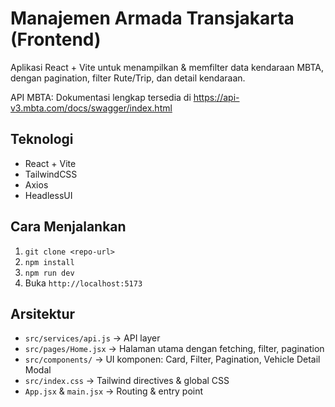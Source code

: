 # Manajemen Armada Transjakarta (Frontend)

Aplikasi React + Vite untuk menampilkan & memfilter data kendaraan MBTA,
dengan pagination, filter Rute/Trip, dan detail kendaraan.

API MBTA: Dokumentasi lengkap tersedia di https://api-v3.mbta.com/docs/swagger/index.html

## Teknologi

- React + Vite
- TailwindCSS
- Axios
- HeadlessUI

## Cara Menjalankan

1. `git clone <repo-url>`
2. `npm install`
3. `npm run dev`
4. Buka `http://localhost:5173`

## Arsitektur

- `src/services/api.js` → API layer
- `src/pages/Home.jsx` → Halaman utama dengan fetching, filter, pagination
- `src/components/` → UI komponen: Card, Filter, Pagination, Vehicle Detail Modal
- `src/index.css` → Tailwind directives & global CSS
- `App.jsx` & `main.jsx` → Routing & entry point
